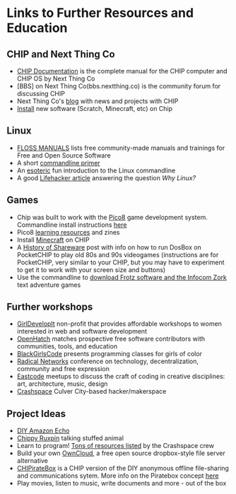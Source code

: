 # Links to Further Resources and Education

## CHIP and Next Thing Co
* [CHIP Documentation](docs.getchip.com) is the complete manual for the CHIP computer and CHIP OS by Next Thing Co
* [BBS] on Next Thing Co(bbs.nextthing.co) is the community forum for discussing CHIP
* Next Thing Co's [blog](blog.nextthing.co) with news and projects with CHIP
* [Install](https://docs.getchip.com/chip.html#install-and-update-software) new software (Scratch, Minecraft, etc) on Chip

## Linux
* [FLOSS MANUALS](flossmanuals.net) lists free community-made manuals and trainings for Free and Open Source Software
* A short [commandline primer](http://lifehacker.com/5633909/who-needs-a-mouse-learn-to-use-the-command-line-for-almost-anything/all)
* An [esoteric](https://github.com/lee2sman/Shell-Initiation) fun introduction to the Linux commandline
* A good [Lifehacker article](http://lifehacker.com/5778882/getting-started-with-linux-the-complete-guide) answering the question *Why Linux?*

## Games
* Chip was built to work with the [Pico8](pico8.com) game development system. Commandline install instructions [here](http://blog.nextthing.co/pico-8-now-free-for-all-c-h-i-p-s/)
* Pico8 [learning resources](http://blog.nextthing.co/resources-to-help-you-learn-pico-8-game-development/) and zines
* Install [Minecraft](http://blog.nextthing.co/play-minecraft-on-your-c-h-i-p-pocketc-h-i-p/) on CHIP
* A [History of Shareware](http://blog.nextthing.co/a-brief-history-of-shareware-software-how-to-run-it-on-pocketc-h-i-p-with-dosbox/) post with info on how to run DosBox on PocketCHIP  to play old 80s and 90s videogames (instructions are for PocketCHIP, very similar to your CHIP, but you may have to experiment to get it to work with your screen size and buttons)
* Use the commandline to [download Frotz software and the Infocom Zork](https://ttygames.wordpress.com/2013/05/26/zork-i/) text adventure games


## Further workshops
* [GirlDevelopIt](https://www.girldevelopit.com/) non-profit that provides affordable workshops to women interested in web and software development
* [OpenHatch](OpenHatch.org) matches prospective free software contributors with communities, tools, and education
* [BlackGirlsCode](http://www.blackgirlscode.com/)  presents programming classes for girls of color
* [Radical Networks](radicalnetworks.org) conference on technology, decentralization, community and free expression
* [Eastcode](eastcode.iamn.net) meetups to discuss the craft of coding in creative disciplines: art, architecture, music, design
* [Crashspace](crashspace.org) Culver City-based hacker/makerspace

## Project Ideas
* [DIY Amazon Echo](http://blog.nextthing.co/turn-your-pringles-can-into-an-amazon-echo-with-c-h-i-p/)
* [Chippy Ruxpin](https://www.hackster.io/chip/c-h-i-p-py-ruxpin-5f02f1) talking stuffed animal
* Learn to program! [Tons of resources listed](http://blog.crashspace.org/resources-overview/start-programming/) by the Crashspace crew
* Build your own [OwnCloud](http://blog.nextthing.co/own-your-own-cloud-with-c-h-i-p/), a free open source dropbox-style file server alternative
* [CHIPirateBox](http://webcache.googleusercontent.com/search?q=cache:6WoQqB5xeecJ:www.raspibo.org/wiki/index.php/ChiPirate-BOX:_the_chipest_and_cheapest_Pirate-BOX_ever&num=1&hl=en&gl=us&strip=1&vwsrc=0) is a CHIP version of the DIY anonymous offline file-sharing and communications sytem. More info on the Piratebox concept [here](https://piratebox.cc/)
* Play movies, listen to music, write documents and more - out of the box
